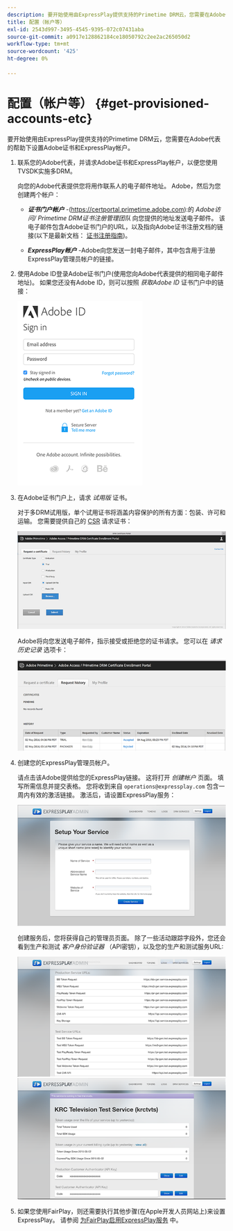 ```yaml
---
description: 要开始使用由ExpressPlay提供支持的Primetime DRM云，您需要在Adobe代表的帮助下设置Adobe证书和ExpressPlay帐户。
title: 配置（帐户等）
exl-id: 2543d997-3495-4545-9395-072c07431aba
source-git-commit: a0917e128862184ce18050792c2ee2ac265050d2
workflow-type: tm+mt
source-wordcount: '425'
ht-degree: 0%

---
```


# 配置（帐户等） {#get-provisioned-accounts-etc}

要开始使用由ExpressPlay提供支持的Primetime DRM云，您需要在Adobe代表的帮助下设置Adobe证书和ExpressPlay帐户。

1. 联系您的Adobe代表，并请求Adobe证书和ExpressPlay帐户，以便您使用TVSDK实施多DRM。

   向您的Adobe代表提供您将用作联系人的电子邮件地址。 Adobe，然后为您创建两个帐户：

   * ***证书门户帐户*** -(https://certportal.primetime.adobe.com):的 *Adobe访问/ Primetime DRM证书注册管理团队* 向您提供的地址发送电子邮件。 该电子邮件包含Adobe证书门户的URL，以及指向Adobe证书注册文档的链接(以下是最新文档： [证书注册指南](../../../digital-rights-management/certificate-enrollment-guide/about-certs.md))。

   * ***ExpressPlay帐户*** -Adobe向您发送一封电子邮件，其中包含用于注册ExpressPlay管理员帐户的链接。

1. 使用Adobe ID登录Adobe证书门户(使用您向Adobe代表提供的相同电子邮件地址)。 如果您还没有Adobe ID，则可以按照 *获取Adobe ID* 证书门户中的链接：

   <!--<a id="fig_mst_gtj_wv"></a>-->

   ![](assets/cert_portal_sign-in-page-web.png)

1. 在Adobe证书门户上，请求 *试用版* 证书。

   对于多DRM试用版，单个试用证书将涵盖内容保护的所有方面：包装、许可和运输。 您需要提供自己的 [CSR](../../../digital-rights-management/certificate-enrollment-guide/request-certs/gen-cert-signing-req.md) 请求证书：
   <!--<a id="fig_op1_xwj_wv"></a>-->

   ![](assets/cert_portal_trial_request-web.png)

   Adobe将向您发送电子邮件，指示接受或拒绝您的证书请求。 您可以在 *请求历史记录* 选项卡：
   <!--<a id="fig_gkl_myj_wv"></a>-->

   ![](assets/cert_portal_request_history-web.png)

1. 创建您的ExpressPlay管理员帐户。

   请点击该Adobe提供给您的ExpressPlay链接。 这将打开 *创建帐户* 页面。 填写所需信息并提交表格。 您将收到来自 `operations@expressplay.com` 包含一周内有效的激活链接。 激活后，请设置ExpressPlay服务：
   <!--<a id="fig_cjl_ztk_wv"></a>-->

   ![](assets/expressplay_create_service-web.png)

   创建服务后，您将获得自己的管理员页面。 除了一些活动跟踪字段外，您还会看到生产和测试 *客户身份验证器* （API密钥），以及您的生产和测试服务URL:

   <!--<a id="fig_c5h_xdl_wv"></a>-->

   ![](assets/expressplay_admin_dashboard_2-web.png) ![](assets/expressplay_admin_dashboard-web.png)

1. 如果您使用FairPlay，则还需要执行其他步骤(在Apple开发人员网站上)来设置ExpressPlay。 请参阅 [为FairPlay启用ExpressPlay服务](../../multi-drm-workflows/p-l-and-p/fairplay-workflow.md#enable-expressplay-service-for-fairplay) 中。
